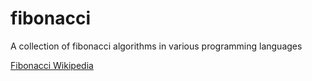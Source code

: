 # fibonacci
A collection of fibonacci algorithms in various programming languages

[Fibonacci Wikipedia](https://en.wikipedia.org/wiki/Fibonacci_number)
